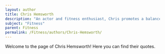 ```yaml
---
layout: author
title: Chris Hemsworth
description: "An actor and fitness enthusiast, Chris promotes a balanced approach to fitness through his Centr fitness app, which includes workout programs, meal plans, and wellness tips."
subject: "Fitness"
parent: Fitness
permalink: /Fitness/authors/Chris-Hemsworth/
---
```


Welcome to the page of Chris Hemsworth! Here you can find their quotes.
